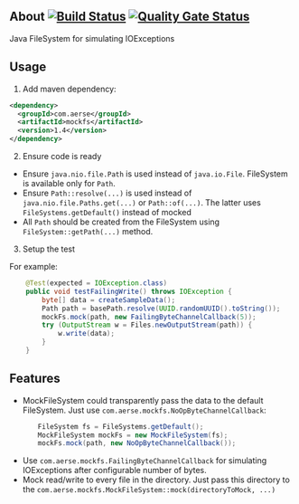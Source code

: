 ## About [![Build Status](https://travis-ci.com/dernasherbrezon/mockfs.svg?branch=master)](https://travis-ci.com/dernasherbrezon/mockfs) [![Quality Gate Status](https://sonarcloud.io/api/project_badges/measure?project=com.aerse%3Amockfs&metric=alert_status)](https://sonarcloud.io/dashboard?id=com.aerse%3Amockfs)

Java FileSystem for simulating IOExceptions

## Usage

1. Add maven dependency:

```xml
<dependency>
  <groupId>com.aerse</groupId>
  <artifactId>mockfs</artifactId>
  <version>1.4</version>
</dependency>
```

2. Ensure code is ready

* Ensure `java.nio.file.Path` is used instead of `java.io.File`. FileSystem is available only for `Path`.
* Ensure `Path::resolve(...)` is used instead of `java.nio.file.Paths.get(...)` or `Path::of(...)`. The latter uses `FileSystems.getDefault()` instead of mocked
* All `Path` should be created from the FileSystem using `FileSystem::getPath(...)` method.

3. Setup the test

For example:

```java
	@Test(expected = IOException.class)
	public void testFailingWrite() throws IOException {
		byte[] data = createSampleData();
		Path path = basePath.resolve(UUID.randomUUID().toString());
		mockFs.mock(path, new FailingByteChannelCallback(5));
		try (OutputStream w = Files.newOutputStream(path)) {
			w.write(data);
		}
	}
```

## Features

 * MockFileSystem could transparently pass the data to the default FileSystem. Just use `com.aerse.mockfs.NoOpByteChannelCallback`:
 ```java
		FileSystem fs = FileSystems.getDefault();
		MockFileSystem mockFs = new MockFileSystem(fs);
		mockFs.mock(path, new NoOpByteChannelCallback());
 ```
 * Use `com.aerse.mockfs.FailingByteChannelCallback` for simulating IOExceptions after configurable number of bytes.
 * Mock read/write to every file in the directory. Just pass this directory to the `com.aerse.mockfs.MockFileSystem::mock(directoryToMock, ...)`
